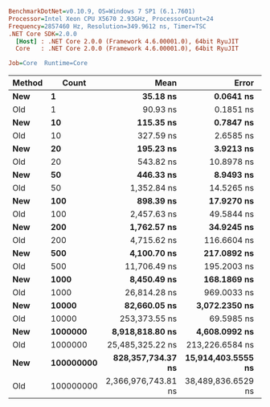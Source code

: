 ``` ini

BenchmarkDotNet=v0.10.9, OS=Windows 7 SP1 (6.1.7601)
Processor=Intel Xeon CPU X5670 2.93GHz, ProcessorCount=24
Frequency=2857460 Hz, Resolution=349.9612 ns, Timer=TSC
.NET Core SDK=2.0.0
  [Host] : .NET Core 2.0.0 (Framework 4.6.00001.0), 64bit RyuJIT
  Core   : .NET Core 2.0.0 (Framework 4.6.00001.0), 64bit RyuJIT

Job=Core  Runtime=Core  

```
 | Method |     Count |                Mean |              Error |             StdDev |              Median |
 |------- |---------- |--------------------:|-------------------:|-------------------:|--------------------:|
 |    **New** |         **1** |            **35.18 ns** |          **0.0641 ns** |          **0.0464 ns** |            **35.17 ns** |
 |    Old |         1 |            90.93 ns |          0.1851 ns |          0.1445 ns |            90.92 ns |
 |    **New** |        **10** |           **115.35 ns** |          **0.7847 ns** |          **0.6956 ns** |           **115.04 ns** |
 |    Old |        10 |           327.59 ns |          2.6585 ns |          1.5821 ns |           328.46 ns |
 |    **New** |        **20** |           **195.23 ns** |          **3.9213 ns** |         **10.4668 ns** |           **203.79 ns** |
 |    Old |        20 |           543.82 ns |         10.8978 ns |         29.2761 ns |           522.32 ns |
 |    **New** |        **50** |           **446.33 ns** |          **8.9493 ns** |         **26.2468 ns** |           **448.20 ns** |
 |    Old |        50 |         1,352.84 ns |         14.5265 ns |         13.5881 ns |         1,345.40 ns |
 |    **New** |       **100** |           **898.39 ns** |         **17.9270 ns** |         **42.6053 ns** |           **922.09 ns** |
 |    Old |       100 |         2,457.63 ns |         49.5844 ns |        145.4223 ns |         2,330.07 ns |
 |    **New** |       **200** |         **1,762.57 ns** |         **34.9245 ns** |         **93.2205 ns** |         **1,811.50 ns** |
 |    Old |       200 |         4,715.62 ns |        116.6604 ns |        243.5136 ns |         4,579.32 ns |
 |    **New** |       **500** |         **4,100.70 ns** |        **217.0892 ns** |        **203.0654 ns** |         **3,988.70 ns** |
 |    Old |       500 |        11,706.49 ns |        195.2003 ns |        298.0915 ns |        11,611.95 ns |
 |    **New** |      **1000** |         **8,450.49 ns** |        **168.1869 ns** |        **399.7139 ns** |         **8,180.63 ns** |
 |    Old |      1000 |        26,814.28 ns |        969.0033 ns |      2,857.1282 ns |        26,305.92 ns |
 |    **New** |     **10000** |        **82,660.05 ns** |      **3,072.2350 ns** |      **3,154.9589 ns** |        **81,214.39 ns** |
 |    Old |     10000 |       253,373.55 ns |         69.5985 ns |         58.1179 ns |       253,365.12 ns |
 |    **New** |   **1000000** |     **8,918,818.80 ns** |      **4,608.0992 ns** |      **3,597.7004 ns** |     **8,919,001.98 ns** |
 |    Old |   1000000 |    25,485,325.22 ns |    213,226.6584 ns |    166,473.3350 ns |    25,381,566.29 ns |
 |    **New** | **100000000** |   **828,357,734.37 ns** | **15,914,403.5555 ns** | **14,886,341.5112 ns** |   **828,638,019.72 ns** |
 |    Old | 100000000 | 2,366,976,743.81 ns | 38,489,836.6529 ns | 34,120,234.3043 ns | 2,364,393,091.53 ns |
